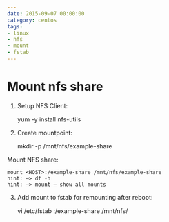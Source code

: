 ```yaml
--- 
date: 2015-09-07 00:00:00
category: centos
tags:
- linux
- nfs
- mount
- fstab
---
```


# Mount nfs share

1. Setup NFS Client:

    
    yum -y install nfs-utils

2. Create mountpoint:

    
    mkdir -p /mnt/nfs/example-share

Mount NFS share:

    mount <HOST>:/example-share /mnt/nfs/example-share
    hint: –> df -h
    hint: –> mount – show all mounts

3. Add mount to fstab for remounting after reboot:


    vi /etc/fstab <HOST>:/example-share /mnt/nfs/